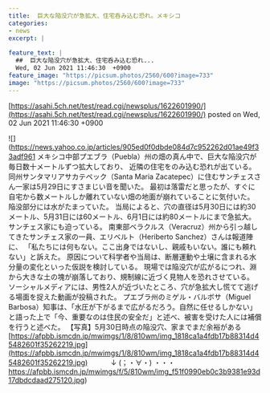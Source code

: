 ```yaml
---
title:  巨大な陥没穴が急拡大、住宅呑み込む恐れ。メキシコ  
categories:
- news
excerpt: |
  
feature_text: |
  ##  巨大な陥没穴が急拡大、住宅呑み込む恐れ...
  Wed, 02 Jun 2021 11:46:30  +0900
feature_image: "https://picsum.photos/2560/600?image=733"
image: "https://picsum.photos/2560/600?image=733"
---
```


[https://asahi.5ch.net/test/read.cgi/newsplus/1622601990/](https://asahi.5ch.net/test/read.cgi/newsplus/1622601990/)
posted on Wed, 02 Jun 2021 11:46:30  +0900

<!--more-->

![](https://news.yahoo.co.jp/articles/905ed0f0dbde084d7c952262d01ae49f33adf961 メキシコ中部プエブラ（Puebla）州の畑の真ん中で、巨大な陥没穴が毎日数十メートルずつ拡大しており、 近隣の住宅をのみ込む恐れが出ている。 同州サンタマリアサカテペック（Santa Maria Zacatepec）に住むサンチェスさん一家は5月29日にすさまじい音を聞いた。 最初は落雷だと思ったが、すぐに自宅から数メートルしか離れていない畑の地面が崩れていることに気付いた。 陥没部分には水がたまっていた。 当局によると、穴の直径は5月30日には約30メートル、5月31日には60メートル、6月1日には約80メートルにまで急拡大。 サンチェス家にも迫っている。 南東部ベラクルス（Veracruz）州から引っ越してきたサンチェス家の一員、エリベルト（Heriberto Sanchez）さんは報道陣に、 「私たちには何もない。ここ出身ではないし、親戚もいない。誰にも頼れない」と訴えた。 原因について科学者や当局は、断層運動や土壌に含まれる水分量の変化といった仮説を検討している。 現場では陥没穴が広がるにつれ、淵から大きな土の塊が崩落しており、規制線に近づく見物人を恐れさせている。 ソーシャルメディアには、男性2人が近づいたところ、穴が急拡大し慌てて逃げる場面を捉えた動画が投稿された。 プエブラ州のミゲル・バルボサ（Miguel Barbosa）知事は、「水圧が下がるまで広がるだろう。自然に任せるしかない」 と語った上で「今、重要なのは住民の安全だ」と述べ、被害を受けた人には補償を行うと述べた。 【写真】5月30日時点の陥没穴、家までまだ余裕がある [https://afpbb.ismcdn.jp/mwimgs/1/8/810wm/img_1818ca1a4fdb17b88314d45482601f35262219.jpg](https://afpbb.ismcdn.jp/mwimgs/1/8/810wm/img_1818ca1a4fdb17b88314d45482601f35262219.jpg) 　　　↓ (；・∀・) ・・・ https://afpbb.ismcdn.jp/mwimgs/f/5/810wm/img_f51f0990eb0c3b9381e93d17dbdcdaad275120.jpg)
